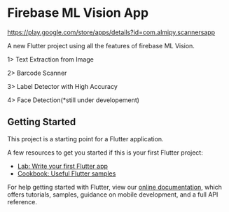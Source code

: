 # Firebase ML Vision App

https://play.google.com/store/apps/details?id=com.almipy.scannersapp

A new Flutter project using all the features of firebase ML Vision.

1> Text Extraction from Image

2> Barcode Scanner

3> Label Detector with High Accuracy

4> Face Detection(*still under developement)

## Getting Started

This project is a starting point for a Flutter application.

A few resources to get you started if this is your first Flutter project:

- [Lab: Write your first Flutter app](https://flutter.dev/docs/get-started/codelab)
- [Cookbook: Useful Flutter samples](https://flutter.dev/docs/cookbook)

For help getting started with Flutter, view our
[online documentation](https://flutter.dev/docs), which offers tutorials,
samples, guidance on mobile development, and a full API reference.
